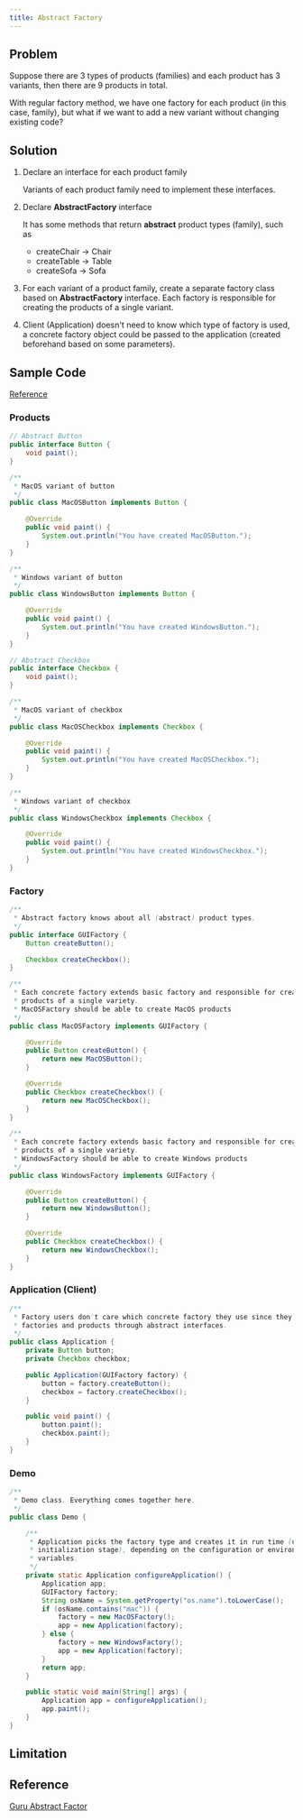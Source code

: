 ```yaml
---
title: Abstract Factory
---
```


## Problem

Suppose there are 3 types of products (families) and each product has 3 variants, then there are 9 products in total.

With regular factory method, we have one factory for each product (in this case, family), but what if we want to add a
new variant without changing existing code?

## Solution

1. Declare an interface for each product family

   Variants of each product family need to implement these interfaces.

2. Declare **AbstractFactory** interface

   It has some methods that return **abstract** product types (family), such as
    - createChair -> Chair
    - createTable -> Table
    - createSofa -> Sofa

3. For each variant of a product family, create a separate factory class based on **AbstractFactory** interface. Each
   factory is responsible for creating the products of a single variant.

4. Client (Application) doesn't need to know which type of factory is used, a concrete factory object could be passed to the application (created beforehand based on some parameters).  

## Sample Code

[Reference](https://refactoring.guru/design-patterns/abstract-factory/java/example)

### Products

```java
// Abstract Button
public interface Button {
    void paint();
}

/**
 * MacOS variant of button
 */
public class MacOSButton implements Button {

    @Override
    public void paint() {
        System.out.println("You have created MacOSButton.");
    }
}

/**
 * Windows variant of button
 */
public class WindowsButton implements Button {

    @Override
    public void paint() {
        System.out.println("You have created WindowsButton.");
    }
}

// Abstract Checkbox
public interface Checkbox {
    void paint();
}

/**
 * MacOS variant of checkbox
 */
public class MacOSCheckbox implements Checkbox {

    @Override
    public void paint() {
        System.out.println("You have created MacOSCheckbox.");
    }
}

/**
 * Windows variant of checkbox
 */
public class WindowsCheckbox implements Checkbox {

    @Override
    public void paint() {
        System.out.println("You have created WindowsCheckbox.");
    }
}
```

### Factory

```java
/**
 * Abstract factory knows about all (abstract) product types.
 */
public interface GUIFactory {
    Button createButton();

    Checkbox createCheckbox();
}

/**
 * Each concrete factory extends basic factory and responsible for creating
 * products of a single variety.
 * MacOSFactory should be able to create MacOS products
 */
public class MacOSFactory implements GUIFactory {

    @Override
    public Button createButton() {
        return new MacOSButton();
    }

    @Override
    public Checkbox createCheckbox() {
        return new MacOSCheckbox();
    }
}

/**
 * Each concrete factory extends basic factory and responsible for creating
 * products of a single variety.
 * WindowsFactory should be able to create Windows products
 */
public class WindowsFactory implements GUIFactory {

    @Override
    public Button createButton() {
        return new WindowsButton();
    }

    @Override
    public Checkbox createCheckbox() {
        return new WindowsCheckbox();
    }
}
```

### Application (Client)

```java
/**
 * Factory users don't care which concrete factory they use since they work with
 * factories and products through abstract interfaces.
 */
public class Application {
    private Button button;
    private Checkbox checkbox;

    public Application(GUIFactory factory) {
        button = factory.createButton();
        checkbox = factory.createCheckbox();
    }

    public void paint() {
        button.paint();
        checkbox.paint();
    }
}
```

### Demo
```java
/**
 * Demo class. Everything comes together here.
 */
public class Demo {

    /**
     * Application picks the factory type and creates it in run time (usually at
     * initialization stage), depending on the configuration or environment
     * variables.
     */
    private static Application configureApplication() {
        Application app;
        GUIFactory factory;
        String osName = System.getProperty("os.name").toLowerCase();
        if (osName.contains("mac")) {
            factory = new MacOSFactory();
            app = new Application(factory);
        } else {
            factory = new WindowsFactory();
            app = new Application(factory);
        }
        return app;
    }

    public static void main(String[] args) {
        Application app = configureApplication();
        app.paint();
    }
}
```

## Limitation

## Reference

[Guru Abstract Factor](https://refactoring.guru/design-patterns/abstract-factory)